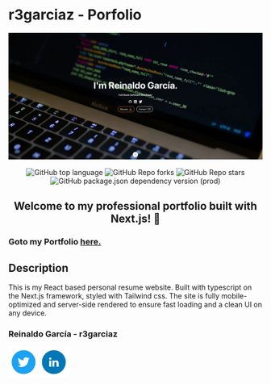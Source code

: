 # r3garciaz - Porfolio

![](resume-screenshot.jpg?raw=true 'r3garciaz Portfolio Website Template')

<div align="center">

[//]: # (<img alt="GitHub release &#40;latest by date including pre-releases" src="https://img.shields.io/github/v/release/r3garciaz/portfolio-nextjs?include_prereleases">)

<img alt="GitHub top language" src="https://img.shields.io/github/languages/top/r3garciaz/portfolio-nextjs?style=flat">

<img alt="GitHub Repo forks" src="https://img.shields.io/github/forks/r3garciaz/portfolio-nextjs?style=flat&color=success">

<img alt="GitHub Repo stars" src="https://img.shields.io/github/stars/r3garciaz/portfolio-nextjs?style=flat&color=yellow">

<img alt="GitHub package.json dependency version (prod)" src="https://img.shields.io/github/package-json/dependency-version/r3garciaz/portfolio-nextjs/react?style=flat">

[//]: # (<img alt="Github Repo Sponsors" src="https://img.shields.io/github/sponsors/r3garciaz?style=flat&color=blueviolet">)

## Welcome to my professional portfolio built with Next.js! 🚀

</div>

### Goto my Portfolio [here.](https://r3garciaz.dev)

## Description

This is my React based personal resume website. Built with typescript on the Next.js framework, styled with Tailwind css. The site is fully mobile-optimized and server-side rendered to ensure fast loading and a clean UI on any device.

### Reinaldo García - r3garciaz

<a href="https://twitter.com/r3garciaz"><img src="https://github.com/aritraroy/social-icons/blob/master/twitter-icon.png?raw=true" width="60"></a><a href="https://www.linkedin.com/in/r3garciaz/"><img src="https://github.com/aritraroy/social-icons/blob/master/linkedin-icon.png?raw=true" width="60"></a>

[//]: # ([![GitHub followers]&#40;https://img.shields.io/github/followers/r3garciaz.svg?style=social&label=Follow&#41;]&#40;https://github.com/r3garciaz/&#41;)



